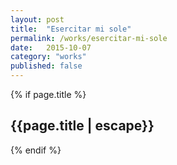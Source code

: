 ```yaml
---
layout: post
title:  "Esercitar mi sole"
permalink: /works/esercitar-mi-sole
date:   2015-10-07
category: "works"
published: false
---
```



{% if page.title %}
<h2>{{page.title | escape}}</h2>
{% endif %}

